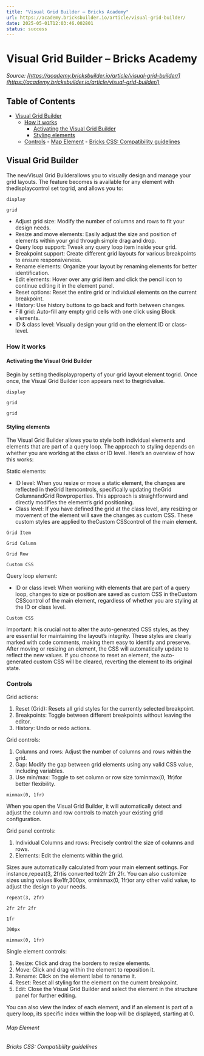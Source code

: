 ```yaml
---
title: "Visual Grid Builder – Bricks Academy"
url: https://academy.bricksbuilder.io/article/visual-grid-builder/
date: 2025-05-01T12:03:46.002801
status: success
---
```


# Visual Grid Builder – Bricks Academy

*Source: [https://academy.bricksbuilder.io/article/visual-grid-builder/](https://academy.bricksbuilder.io/article/visual-grid-builder/)*

## Table of Contents

- [Visual Grid Builder](#visual-grid-builder)
  - [How it works](#how-it-works)
    - [Activating the Visual Grid Builder](#activating-the-visual-grid-builder)
    - [Styling elements](#styling-elements)
  - [Controls](#controls)
        - [Map Element](#map-element)
        - [Bricks CSS: Compatibility guidelines](#bricks-css-compatibility-guidelines)

## Visual Grid Builder

The newVisual Grid Builderallows you to visually design and manage your grid layouts. The feature becomes is available for any element with thedisplaycontrol set togrid, and allows you to:

`display`

`grid`

- Adjust grid size: Modify the number of columns and rows to fit your design needs.
- Resize and move elements: Easily adjust the size and position of elements within your grid through simple drag and drop.
- Query loop support: Tweak any query loop item inside your grid.
- Breakpoint support: Create different grid layouts for various breakpoints to ensure responsiveness.
- Rename elements: Organize your layout by renaming elements for better identification.
- Edit elements: Hover over any grid item and click the pencil icon to continue editing it in the element panel.
- Reset options: Reset the entire grid or individual elements on the current breakpoint.
- History: Use history buttons to go back and forth between changes.
- Fill grid: Auto-fill any empty grid cells with one click using Block elements.
- ID & class level: Visually design your grid on the element ID or class-level.

### How it works

#### Activating the Visual Grid Builder

Begin by setting thedisplayproperty of your grid layout element togrid. Once once, the Visual Grid Builder icon appears next to thegridvalue.

`display`

`grid`

`grid`

#### Styling elements

The Visual Grid Builder allows you to style both individual elements and elements that are part of a query loop. The approach to styling depends on whether you are working at the class or ID level. Here’s an overview of how this works:

Static elements:

- ID level: When you resize or move a static element, the changes are reflected in theGrid Itemcontrols, specifically updating theGrid ColumnandGrid Rowproperties. This approach is straightforward and directly modifies the element’s grid positioning.
- Class level: If you have defined the grid at the class level, any resizing or movement of the element will save the changes as custom CSS. These custom styles are applied to theCustom CSScontrol of the main element.

`Grid Item`

`Grid Column`

`Grid Row`

`Custom CSS`

Query loop element:

- ID or class level: When working with elements that are part of a query loop, changes to size or position are saved as custom CSS in theCustom CSScontrol of the main element, regardless of whether you are styling at the ID or class level.

`Custom CSS`

Important: It is crucial not to alter the auto-generated CSS styles, as they are essential for maintaining the layout’s integrity. These styles are clearly marked with code comments, making them easy to identify and preserve. After moving or resizing an element, the CSS will automatically update to reflect the new values. If you choose to reset an element, the auto-generated custom CSS will be cleared, reverting the element to its original state.

### Controls

Grid actions:

1. Reset (Grid): Resets all grid styles for the currently selected breakpoint.
2. Breakpoints: Toggle between different breakpoints without leaving the editor.
3. History: Undo or redo actions.

Grid controls:

1. Columns and rows: Adjust the number of columns and rows within the grid.
2. Gap: Modify the gap between grid elements using any valid CSS value, including variables.
3. Use min/max: Toggle to set column or row size tominmax(0, 1fr)for better flexibility.

`minmax(0, 1fr)`

When you open the Visual Grid Builder, it will automatically detect and adjust the column and row controls to match your existing grid configuration.

Grid panel controls:

1. Individual Columns and rows: Precisely control the size of columns and rows.
2. Elements: Edit the elements within the grid.

Sizes aure automatically calculated from your main element settings. For instance,repeat(3, 2fr)is converted to2fr 2fr 2fr. You can also customize sizes using values like1fr,300px, orminmax(0, 1fr)or any other valid value, to adjust the design to your needs.

`repeat(3, 2fr)`

`2fr 2fr 2fr`

`1fr`

`300px`

`minmax(0, 1fr)`

Single element controls:

1. Resize: Click and drag the borders to resize elements.
2. Move: Click and drag within the element to reposition it.
3. Rename: Click on the element label to rename it.
4. Reset: Reset all styling for the element on the current breakpoint.
5. Edit: Close the Visual Grid Builder and select the element in the structure panel for further editing.

You can also view the index of each element, and if an element is part of a query loop, its specific index within the loop will be displayed, starting at 0.

###### Map Element

###### Bricks CSS: Compatibility guidelines


